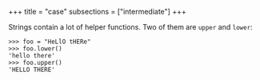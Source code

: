 +++
title = "case"
subsections = ["intermediate"]
+++

Strings contain a lot of helper functions. Two of them are `upper` and
`lower`:

	>>> foo = "HeLlO tHERe"
	>>> foo.lower()
	'hello there'
	>>> foo.upper()
	'HELLO THERE'

